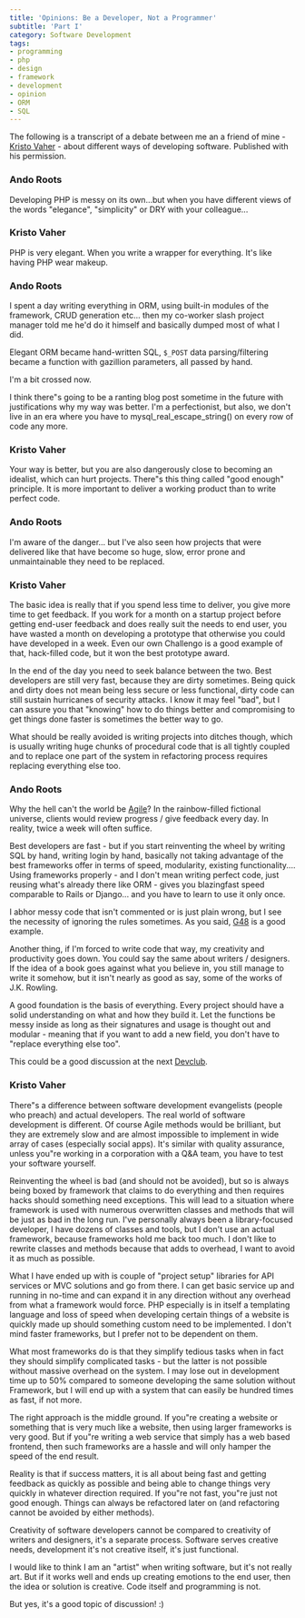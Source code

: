 ```yaml
---
title: 'Opinions: Be a Developer, Not a Programmer'
subtitle: 'Part I'
category: Software Development
tags:
- programming
- php
- design
- framework
- development
- opinion
- ORM
- SQL
---
```

The following is a transcript of a debate between me an a friend of mine - [Kristo Vaher](http://waher.net) - about different ways of developing software. Published with his permission.

### Ando Roots

Developing PHP is messy on its own...but when you have different views of the words "elegance", "simplicity" or DRY with your colleague...

### Kristo Vaher

PHP is very elegant. When you write a wrapper for everything. It's like having PHP wear makeup.

### Ando Roots

I spent a day writing everything in ORM, using built-in modules of the framework, CRUD generation etc... then my co-worker slash project manager told me he'd do it himself and basically dumped most of what I did.

Elegant ORM became hand-written SQL, `$_POST` data parsing/filtering became a function with gazillion parameters, all passed by hand.

I'm a bit crossed now.

I think there"s going to be a ranting blog post sometime in the future with justifications why my way was better. I'm a perfectionist, but also, we don't live in an era where you have to mysql_real_escape_string() on every row of code any more.

### Kristo Vaher

Your way is better, but you are also dangerously close to becoming an idealist, which can hurt projects. There"s this thing called "good enough" principle. It is more important to deliver a working product than to write perfect code.

### Ando Roots

I'm aware of the danger... but I've also seen how projects that were delivered like that have become so huge, slow, error prone and unmaintainable they need to be replaced.

### Kristo Vaher

The basic idea is really that if you spend less time to deliver, you give more time to get feedback. If you work for a month on a startup project before getting end-user feedback and does really suit the needs to end user, you have wasted a month on developing a prototype that otherwise you could have developed in a week. Even our own Challengo is a good example of that, hack-filled code, but it won the best prototype award.

In the end of the day you need to seek balance between the two. Best developers are still very fast, because they are dirty sometimes. Being quick and dirty does not mean being less secure or less functional, dirty code can still sustain hurricanes of security attacks. I know it may feel "bad", but I can assure you that "knowing" how to do things better and compromising to get things done faster is sometimes the better way to go.

What should be really avoided is writing projects into ditches though, which is usually writing huge chunks of procedural code that is all tightly coupled and to replace one part of the system in refactoring process requires replacing everything else too.

### Ando Roots

Why the hell can't the world be [Agile](http://agilemanifesto.org)? In the rainbow-filled fictional universe, clients would review progress / give feedback every day. In reality, twice a week will often suffice.

Best developers are fast - but if you start reinventing the wheel by writing SQL by hand, writing login by hand, basically not taking advantage of the best frameworks offer in terms of speed, modularity, existing functionality.... Using frameworks properly - and I don't mean writing perfect code, just reusing what's already there like ORM - gives you blazingfast speed comparable to Rails or Django... and you have to learn to use it only once.

I abhor messy code that isn't commented or is just plain wrong, but I see the necessity of ignoring the rules sometimes. As you said, [G48](http://garage48.org) is a good example.

Another thing, if I'm forced to write code that way, my creativity and productivity goes down. You could say the same about writers / designers. If the idea of a book goes against what you believe in, you still manage to write it somehow, but it isn't nearly as good as say, some of the works of J.K. Rowling.

A good foundation is the basis of everything. Every project should have a solid understanding on what and how they build it. Let the functions be messy inside as long as their signatures and usage is thought out and modular - meaning that if you want to add a new field, you don't have to "replace everything else too".

This could be a good discussion at the next [Devclub](http://devclub.ee).

### Kristo Vaher

There"s a difference between software development evangelists (people who preach) and actual developers. The real world of software development is different. Of course Agile methods would be brilliant, but they are extremely slow and are almost impossible to implement in wide array of cases (especially social apps). It's similar with quality assurance, unless you"re working in a corporation with a Q&A team, you have to test your software yourself.

Reinventing the wheel is bad (and should not be avoided), but so is always being boxed by framework that claims to do everything and then requires hacks should something need exceptions. This will lead to a situation where framework is used with numerous overwritten classes and methods that will be just as bad in the long run. I've personally always been a library-focused developer, I have dozens of classes and tools, but I don't use an actual framework, because frameworks hold me back too much. I don't like to rewrite classes and methods because that adds to overhead, I want to avoid it as much as possible.

What I have ended up with is couple of "project setup" libraries for API services or MVC solutions and go from there. I can get basic service up and running in no-time and can expand it in any direction without any overhead from what a framework would force. PHP especially is in itself a templating language and loss of speed when developing certain things of a website is quickly made up should something custom need to be implemented. I don't mind faster frameworks, but I prefer not to be dependent on them.

What most frameworks do is that they simplify tedious tasks when in fact they should simplify complicated tasks - but the latter is not possible without massive overhead on the system. I may lose out in development time up to 50% compared to someone developing the same solution without Framework, but I will end up with a system that can easily be hundred times as fast, if not more.

The right approach is the middle ground. If you"re creating a website or something that is very much like a website, then using larger frameworks is very good. But if you"re writing a web service that simply has a web based frontend, then such frameworks are a hassle and will only hamper the speed of the end result.

Reality is that if success matters, it is all about being fast and getting feedback as quickly as possible and being able to change things very quickly in whatever direction required. If you"re not fast, you"re just not good enough. Things can always be refactored later on (and refactoring cannot be avoided by either methods).

Creativity of software developers cannot be compared to creativity of writers and designers, it's a separate process. Software serves creative needs, development it's not creative itself, it's just functional.

I would like to think I am an "artist" when writing software, but it's not really art. But if it works well and ends up creating emotions to the end user, then the idea or solution is creative. Code itself and programming is not.

But yes, it's a good topic of discussion! :)
